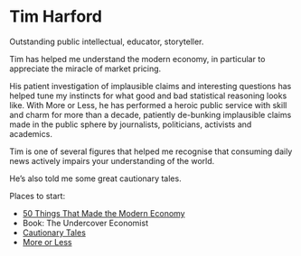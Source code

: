 # Tim Harford
Outstanding public intellectual, educator, storyteller.

Tim has helped me understand the modern economy, in particular to appreciate the miracle of market pricing.

His patient investigation of implausible claims and interesting questions has helped tune my instincts for what good and bad statistical reasoning looks like. With More or Less, he has performed a heroic public service with skill and charm for more than a decade, patiently de-bunking implausible claims made in the public sphere by journalists, politicians, activists and academics.

Tim is one of several figures that helped me recognise that consuming daily news actively impairs your understanding of the world. 

He’s also told me some great cautionary tales.  

Places to start:
* [50 Things That Made the Modern Economy](https://www.bbc.co.uk/programmes/p04b1g3c/episodes/downloads)
* Book: The Undercover Economist
* [Cautionary Tales](https://timharford.com/articles/cautionarytales/)
* [More or Less](https://www.bbc.co.uk/programmes/b006qshd)

<!-- #web/people -->

<!-- {BearID:tim-harford.md} -->
